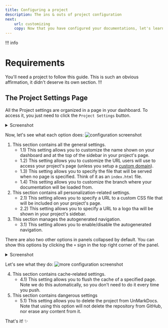 ```yaml
---
title: Configuring a project
description: The ins & outs of project configuration
next:
    url: customizing
    copy: Now that you have configured your documentations, let's learn how to customize each page
---
```


!!! info
# Requirements
You'll need a project to follow this guide. This is such an obvious affirmation, it didn't deserve its own section.
!!!


## The Project Settings Page
All the Project settings are organized in a page in your dashboard. To access it, you just need to click the `Project Settings` button.
<details>
<summary>Screenshot</summary>

![screenshot of the button](https://i.imgur.com/Q09wTCu.png)
</details>

Now, let's see what each option does:
![configuration screenshot](https://i.imgur.com/i5NOUJf.png)

1) This section contains all the general settings.
    - 1.1) This setting allows you to customize the name shown on your dashboard and at the top of the sidebar in your project's page.
    - 1.2) This setting allows you to customize the URL users will use to access your project's page (unless you setup a [custom domain](custom-domain)).
    - 1.3) This setting allows you to specify the file that will be served when no page is specified. Think of it as an `index.html` file.
    - 1.4) This setting allows you to customize the branch where your documentation will be loaded from.
2) This section contains all personalization-related settings.
    - 2.1) This setting allows you to specify a URL to a custom CSS file that will be included on your project's page.
    - 2.2) This setting allows you to specify a URL to a logo tha will be shown in your project's sidebar.
3) This section manages the autogenerated navigation.
    - 3.1) This setting allows you to enable/disable the autogenerated navigation.

There are also two other options in panels collapsed by default. You can show this options by clicking the `+` sign in the top right corner of the panel.
<details>
<summary>Screenshot</summary>

![screenshot of the button](https://i.imgur.com/fMtaOiZ.png)
</details>

Let's see what they do:
![more configuration screenshot](https://i.imgur.com/H99BmVY.png)

4) This section contains cache-related settings.
    - 4.1) This setting allows you to flush the cache of a specified page. Note we do this automatically, so you don't need to do it every time you push.
5) This section contains dangerous settings
    - 5.1) This setting allows you to delete the project from UnMarkDocs. Note that using this option will not delete the repository from GitHub, nor erase any content from it.

That's it! :sparkles: